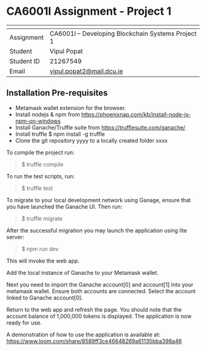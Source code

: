 # CA6001I Assignment - Project 1

| <!-- -->    | <!-- -->    |
|-------------|-------------|
| Assignment      | CA6001I – Developing Blockchain Systems Project 1         |
| Student         | Vipul Popat         |
| Student ID      | 21267549         |
| Email           | vipul.popat2@mail.dcu.ie         |


## Installation Pre-requisites
- Metamask wallet extension for the browser.
- Install nodejs & npm from https://phoenixnap.com/kb/install-node-js-npm-on-windows
- Install Ganache/Truffle suite from https://trufflesuite.com/ganache/
- Install truffle $ npm install -g truffle
- Clone the git repository yyyy to a locally created folder xxxx

To compile the project run:
>$ truffle compile

To run the test scripts, run:
>$ truffle test

To migrate to your local development network using Ganage, ensure that you have launched the Ganache UI.
Then run:
>$ truffle migrate

After the successful migration you may launch the application using lite server:
>$ npm run dev

This will invoke the web app.

Add the local instance of Ganache to your Metamask wallet.

Next you need to import the Ganache account[0] and account[1] into your metamask wallet.
Ensure both accounts are connected.
Select the account linked to Ganache account[0].

Return to the web app and refresh the page.
You should note that the account balance of 1,000,000 tokens is displayed.
The application is now ready for use.

A demonstration of how to use the application is available at:
https://www.loom.com/share/8589ff3ce46648269a61135bba398a46

